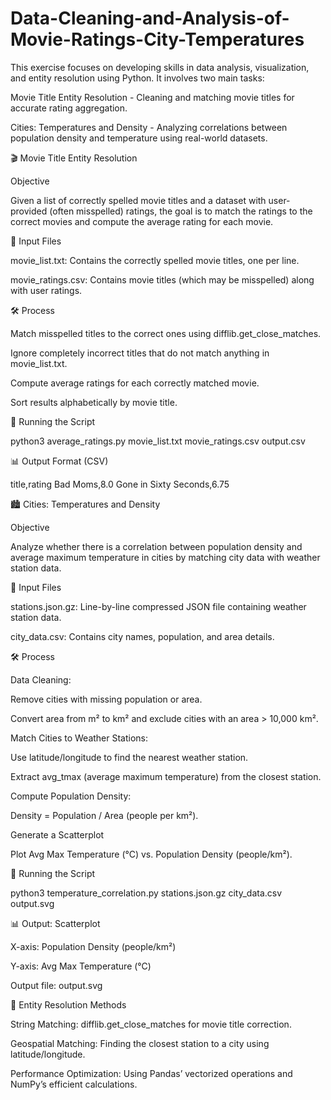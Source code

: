 # Data-Cleaning-and-Analysis-of-Movie-Ratings-City-Temperatures

This exercise focuses on developing skills in data analysis, visualization, and entity resolution using Python. It involves two main tasks:

Movie Title Entity Resolution - Cleaning and matching movie titles for accurate rating aggregation.

Cities: Temperatures and Density - Analyzing correlations between population density and temperature using real-world datasets.

🎬 Movie Title Entity Resolution

Objective

Given a list of correctly spelled movie titles and a dataset with user-provided (often misspelled) ratings, the goal is to match the ratings to the correct movies and compute the average rating for each movie.

📂 Input Files

movie_list.txt: Contains the correctly spelled movie titles, one per line.

movie_ratings.csv: Contains movie titles (which may be misspelled) along with user ratings.

🛠 Process

Match misspelled titles to the correct ones using difflib.get_close_matches.

Ignore completely incorrect titles that do not match anything in movie_list.txt.

Compute average ratings for each correctly matched movie.

Sort results alphabetically by movie title.

🚀 Running the Script

python3 average_ratings.py movie_list.txt movie_ratings.csv output.csv

📊 Output Format (CSV)

title,rating
Bad Moms,8.0
Gone in Sixty Seconds,6.75

🏙️ Cities: Temperatures and Density

Objective

Analyze whether there is a correlation between population density and average maximum temperature in cities by matching city data with weather station data.

📂 Input Files

stations.json.gz: Line-by-line compressed JSON file containing weather station data.

city_data.csv: Contains city names, population, and area details.

🛠 Process

Data Cleaning:

Remove cities with missing population or area.

Convert area from m² to km² and exclude cities with an area > 10,000 km².

Match Cities to Weather Stations:

Use latitude/longitude to find the nearest weather station.

Extract avg_tmax (average maximum temperature) from the closest station.

Compute Population Density:

Density = Population / Area (people per km²).

Generate a Scatterplot

Plot Avg Max Temperature (°C) vs. Population Density (people/km²).

🚀 Running the Script

python3 temperature_correlation.py stations.json.gz city_data.csv output.svg

📊 Output: Scatterplot

X-axis: Population Density (people/km²)

Y-axis: Avg Max Temperature (°C)

Output file: output.svg

📜 Entity Resolution Methods

String Matching: difflib.get_close_matches for movie title correction.

Geospatial Matching: Finding the closest station to a city using latitude/longitude.

Performance Optimization: Using Pandas’ vectorized operations and NumPy’s efficient calculations.
